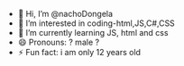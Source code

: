 - 👋 Hi, I’m @nachoDongela
- 👀 I’m interested in coding-html,JS,C#,CSS
- 🌱 I’m currently learning JS, html and css
- 😄 Pronouns: ? male ?
- ⚡ Fun fact: i am only 12 years old

<!---
nachoDongela/nachoDongela is a ✨ special ✨ repository because its `README.md` (this file) appears on your GitHub profile.
You can click the Preview link to take a look at your changes.
--->
